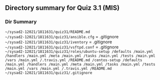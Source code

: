 ## Directory summary for Quiz 3.1 (MIS)

### Dir Summary

`~/sysad2-12021/1811631/quiz31/README.md`<br>
`~/sysad2-12021/1811631/quiz31/ansible.cfg` = .gitignore <br>
`~/sysad2-12021/1811631/quiz31/iventory` = .gitignore <br>
`~/sysad2-12021/1811631/quiz31/vsftpd.conf` = .gitignore <br>
`~/sysad2-12021/1811631/quiz31/roles/ubuntu-setup
						/defaults
							/main.yml
						/handlers
							/main.yml
						/meta
							/main.yml
						/tasks
							/main.yml
						/tests
							/main.yml
						/vars
							/main.yml
						/.travis.yml
						/README.md
					/centos-setup
						/defaults
							/main.yml
						/handlers
							/main.yml
						/meta
							/main.yml
						/tasks
							/main.yml
						/tests
							/main.yml
						/vars
							/main.yml
						/.travis.yml
						/README.md` <br>
`~/sysad2-12021/1811631/quiz31/.gitignore`
